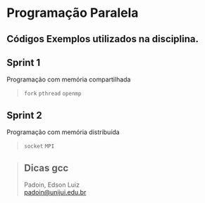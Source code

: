 # Programação Paralela

## Códigos Exemplos utilizados na disciplina.



## Sprint 1

Programação com memória compartilhada

> `fork` 
> `pthread` 
> `openmp`


## Sprint 2

Programação com memória distribuída

> `socket` 
> `MPI` 





> ## Dicas gcc  
> Padoin, Edson Luiz  
> padoin@unijui.edu.br
